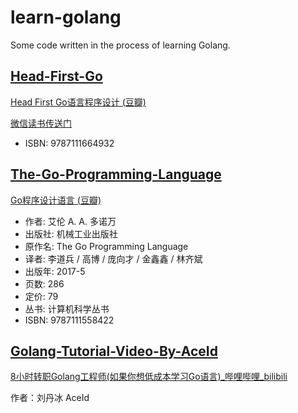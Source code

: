 # learn-golang

Some code written in the process of learning Golang.

## [Head-First-Go](Head-First-Go)

[Head First Go语言程序设计 \(豆瓣\)](https://book.douban.com/subject/35237045/)

[微信读书传送门](https://weread.qq.com/web/bookDetail/cc0329f0720867eecc0f00a)

- ISBN: 9787111664932

## [The-Go-Programming-Language](The-Go-Programming-Language)

[Go程序设计语言 \(豆瓣\)](https://book.douban.com/subject/27044219/)

- 作者: 艾伦 A. A. 多诺万
- 出版社: 机械工业出版社
- 原作名: The Go Programming Language
- 译者: 李道兵 / 高博 / 庞向才 / 金鑫鑫 / 林齐斌
- 出版年: 2017-5
- 页数: 286
- 定价: 79
- 丛书: 计算机科学丛书
- ISBN: 9787111558422

## [Golang-Tutorial-Video-By-AceId](Golang-Tutorial-Video-By-AceId)

[8小时转职Golang工程师\(如果你想低成本学习Go语言\)\_哔哩哔哩\_bilibili](https://www.bilibili.com/video/BV1gf4y1r79E)

作者：刘丹冰 AceId
